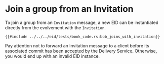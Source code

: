 # Join a group from an Invitation

To join a group from an `Invitation` message, a new EID can be instantiated directly from the evolvement with
the `Invitation`.

```rust,no_run,noplayground
{{#include ../../../eid/tests/book_code.rs:bob_joins_with_invitation}}
```

Pay attention not to forward an Invitation message to a client before its associated commit has been accepted by the
Delivery Service.
Otherwise, you would end up with an invalid EID instance.
